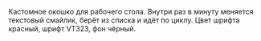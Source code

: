 Кастомное окошко для рабочего стола. Внутри раз в минуту меняется текстовый смайлик, берёт из списка и идёт по циклу. Цвет шрифта красный, шрифт VT323, фон чёрный.
